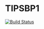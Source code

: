 # TIPSBP1

[![Build Status](https://github.com/kosm6966/TIPSBP1.jl/actions/workflows/CI.yml/badge.svg?branch=main)](https://github.com/kosm6966/TIPSBP1.jl/actions/workflows/CI.yml?query=branch%3Amain)
